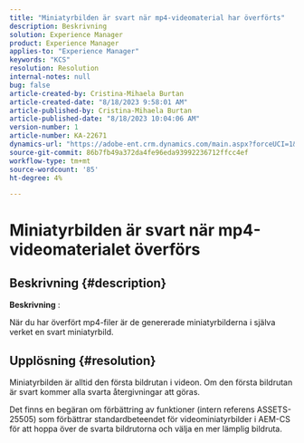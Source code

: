 ```yaml
---
title: "Miniatyrbilden är svart när mp4-videomaterial har överförts"
description: Beskrivning
solution: Experience Manager
product: Experience Manager
applies-to: "Experience Manager"
keywords: "KCS"
resolution: Resolution
internal-notes: null
bug: false
article-created-by: Cristina-Mihaela Burtan
article-created-date: "8/18/2023 9:58:01 AM"
article-published-by: Cristina-Mihaela Burtan
article-published-date: "8/18/2023 10:04:06 AM"
version-number: 1
article-number: KA-22671
dynamics-url: "https://adobe-ent.crm.dynamics.com/main.aspx?forceUCI=1&pagetype=entityrecord&etn=knowledgearticle&id=f92fdab5-ad3d-ee11-bdf4-6045bd006d92"
source-git-commit: 86b7fb49a372da4fe96eda93992236712ffcc4ef
workflow-type: tm+mt
source-wordcount: '85'
ht-degree: 4%

---
```


# Miniatyrbilden är svart när mp4-videomaterialet överförs

## Beskrivning {#description}


<b>Beskrivning</b> :

När du har överfört mp4-filer är de genererade miniatyrbilderna i själva verket en svart miniatyrbild.


## Upplösning {#resolution}




Miniatyrbilden är alltid den första bildrutan i videon. Om den första bildrutan är svart kommer alla svarta återgivningar att göras.

Det finns en begäran om förbättring av funktioner (intern referens ASSETS-25505) som förbättrar standardbeteendet för videominiatyrbilder i AEM-CS för att hoppa över de svarta bildrutorna och välja en mer lämplig bildruta.


